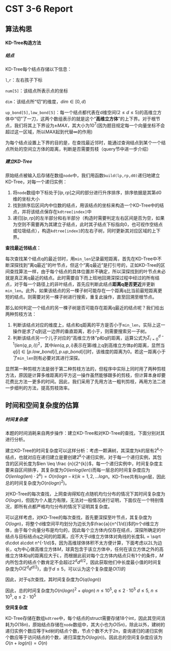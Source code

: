 # CST 3-6 Report

## 算法构思

#### KD-Tree构造方法

##### 结点

KD-Tree每个结点存储以下信息：

`l`,`r`：左右孩子下标

`num[5]`：该结点所表示点的坐标

`dim`：该结点所“切”的维度，$dim\in[0,d)$

`up_bond[5],low_bond[5]`：每一个结点都代表在d维空间($2\leq d \leq5$)的高维立方体中“切”了一刀，这两个数组表示的就是这个“**高维立方体**”的上下界。对于根节点，我们将其上下界设为$\pm MAX$，其大小为$10^7$(因为题目规定每一个向量坐标不会超过这一区域，所以MAX起到代替$\infty$的作用)

为每个结点设置上下界的目的是，在查找最近邻时，能通过查询结点到某个一个结点所处的空间立方体的距离，判断是否需要剪枝（query节中进一步介绍）

##### 建立KD-Tree

原始结点被输入后存储在数组`node`中，我们用函数`build(lp,rp,d0)`递归地建立KD-Tree，对每一个递归实例：

1. 将`node`数组中下标处于$[lp,rp]$之间的部分进行升序排序，排序依据是其第d0维的坐标大小
2. 找到排序后区间内中位数的结点，用该结点的坐标来构造一个KD-Tree中的结点，并将该结点保存在`kdtree[index]`中
3. 递归$[lp,rp]$的左半部分和右半部分（构造时需要判定左右区间是否为空，如果为空则不需要再为其建立子结点，此时其子结点下标指向0，也可视作空结点或垃圾结点），构造`kdtree[index]`的左右子树，同时更新其对应区域的上下界。

**查找最近邻结点：**

每次查找某个结点q的最近邻时，用`min_len`记录最短距离，首先在KD-Tree中不断深探找到“离q最近”的叶节点，但这个“离q最近”是打引号的，正如KD-Tree的区间查找算法一样，由于每个结点的具体位置并不确定，所以深探找到的叶节点未必就是真正离q最近的结点。此时需要自下而上班地回溯深探过程中经过的所有结点，对于每一个路径上的非叶结点，首先应判断此结点**距离q是否更近**并更新`min_len`。此外，如果该结点的另一棵子树可能存在一个距离q比当前最短距离更短的结点。则需要对另一棵子树进行搜索，重复此操作，直至回溯至根节点。

那么如何判定一个结点的另一棵子树是否可能存在距离q最近的结点呢？我们给出两种剪枝方法：

1. 判断该结点对应的维度上，结点和q距离的平方是否小于`min_len`，实际上这一操作是求了q到这一边界的垂直距离，若小于，则需要搜索另一子树。
2. 判断该结点另一个儿子对应的“高维立方体”p和q的距离，运算公式为$\Sigma_{i=0}^{d-1}(len(q,p,i))^2$，其中$len(q,p,i)$表示在第i维上q到高维立方体p的距离，显然当$q[i]\in[p.low\_bond[i],p.up\_bond[i]]$时，该维度的距离为0。若这一距离小于了`min_len`则有必要对其进行深探。

显然第一种剪枝方法是弱于第二种剪枝方法的，但程序中实际上同时用了两种剪枝方法，原因是计算多维距离的平方这一操作虽然能够跟多的剪枝，但计算本身却要花费比方法一更多的时间。因此，我们采用了先用方法一粗判剪枝，再用方法二进一步细判的方法，提高剪枝效率。

## 时间和空间复杂度的估算

##### 时间复杂度

本题的时间消耗来自两步操作：建立KD-Tree和对KD-Tree的查找，下面分别对其进行分析。

建立KD-Tree的时间复杂度可以这样分析：考虑一颗满树，其深度为k的层有$2^k$个结点，也就对应在递归建立是要创建$2^k$个递归实例，对于每一个递归实例，其包含的区间长度为$len \leq \frac {n}{2^{k}}$，每一个递归实例中，时间复杂度主要来自区间排序，其复杂度为$O(lenlog(len))$而每一层总的时间复杂度应为$O(lenlog(len) \cdot 2^k) = O(n(logn-k)) k=1,2,… logn$。KD-Tree共有$logn$层，因此总的时间复杂度为$O(n(logn)^2)$。

对KD-Tree的每次查找，上网查询得知在点随机均匀分布的情况下其时间复杂度为$O(logn)$，但因为个人能力有限，无法对一般情况进行证明，下面仅在一个特别情况，即所有点都严格均匀分布的情况下证明其复杂度。

可以这样考虑，对KD-Tree的每次查找，首先要深探至叶节点，其复杂度为$O(logn)$，将整个d维空间平均划分为边长为$\frac{a}{n^{1/d}}$的n个d维立方体，由于每个向量分布是均匀的，因此每个立方体内仅存在结点，深探所确定的叶结点与目标结点q之间的的距离，应不大于d维立方体体对角线的长度$L = \sqrt d\cdot a\cdot n^{-1/d}$，因为高维球体体积不太方便计算，下面考虑以$2L$为边长，q为中心做高维立方体$M$，球真包含于该立方体中，任何在该立方体之外的高维立方体和q的距离应大于$L$，而根据此前对每个立方体内结点只有1个的条件，$M$内所包含的结点个数肯定不会超过$2^dd^{d/2}$，因此获取他们中长度最小值的时间复杂度为$O(2^dd^{d/2})$，由于$d\leq5$，可以认为这个复杂度是$O(1)$的

因此，对于q次查找，其时间复杂度为$O(q(logn))$

因此，总的时间复杂度为$O(n(logn)^2+qlogn) \ n \leq 10^5, q \leq 2 \cdot10^5 \ d\leq5, \ n \leq 10^5, q \leq 2 \cdot10^5$

**空间复杂度**

KD-Tree存储在数组`kdtree`中，每个结点的struct需要存储18个int，因此其空间消耗为$O(18n)$，原始结点存储在`node`数组中，其大小也为$O(5n)$，除此以外，建树的递归实例个数应等于kd树的结点个数，节点个数不大于2n，查询递归的递归实例个数应等于访问结点的个数，递归深度为$O(log(n))$。因此总的空间复杂度应该为$O(n+log(n)) = O(n)$

